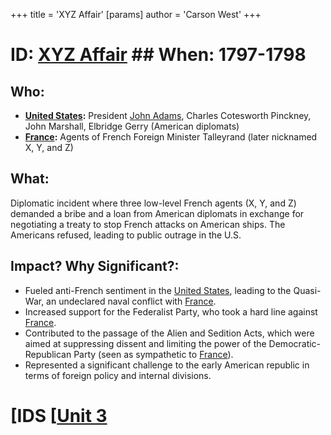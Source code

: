 +++
 title = 'XYZ Affair'
[params]
	author = 'Carson West'
+++
# ID: [XYZ Affair](./../xyz-affair/) ## When: 1797-1798
## Who: 
* **[United States](./../united-states/):** President [John Adams](./../john-adams/), Charles Cotesworth Pinckney, John Marshall, Elbridge Gerry (American diplomats)
* **[France](./../france/):**  Agents of French Foreign Minister Talleyrand (later nicknamed X, Y, and Z)

## What: 
Diplomatic incident where three low-level French agents (X, Y, and Z) demanded a bribe and a loan from American diplomats in exchange for negotiating a treaty to stop French attacks on American ships.  The Americans refused, leading to public outrage in the U.S.

## Impact? Why Significant?: 
* Fueled anti-French sentiment in the [United States](./../united-states/), leading to the Quasi-War, an undeclared naval conflict with [France](./../france/). 
* Increased support for the Federalist Party, who took a hard line against [France](./../france/).
* Contributed to the passage of the Alien and Sedition Acts, which were aimed at suppressing dissent and limiting the power of the Democratic-Republican Party (seen as sympathetic to [France](./../france/)).
* Represented a significant challenge to the early American republic in terms of foreign policy and internal divisions. 

# [IDS [[Unit 3](./../ids-[[unit-3/)